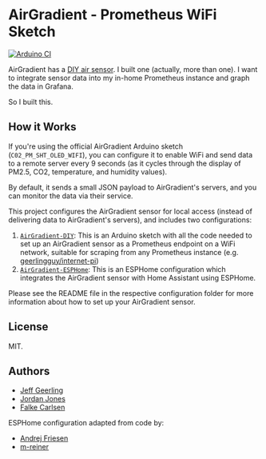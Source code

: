 # AirGradient - Prometheus WiFi Sketch

[![Arduino CI](https://github.com/geerlingguy/airgradient-prometheus/actions/workflows/arduino.yaml/badge.svg)](https://github.com/geerlingguy/airgradient-prometheus/actions/workflows/arduino.yaml)

AirGradient has a [DIY air sensor](https://www.airgradient.com/diy/). I built one (actually, more than one). I want to integrate sensor data into my in-home Prometheus instance and graph the data in Grafana.

So I built this.

## How it Works

If you're using the official AirGradient Arduino sketch (`C02_PM_SHT_OLED_WIFI`), you can configure it to enable WiFi and send data to a remote server every 9 seconds (as it cycles through the display of PM2.5, CO2, temperature, and humidity values).

By default, it sends a small JSON payload to AirGradient's servers, and you can monitor the data via their service.

This project configures the AirGradient sensor for local access (instead of delivering data to AirGradient's servers), and includes two configurations:

  1. [`AirGradient-DIY`](AirGradient-DIY/README.md): This is an Arduino sketch with all the code needed to set up an AirGradient sensor as a Prometheus endpoint on a WiFi network, suitable for scraping from any Prometheus instance (e.g. [geerlingguy/internet-pi](https://github.com/geerlingguy/internet-pi))
  2. [`AirGradient-ESPHome`](AirGradient-ESPHome/README.md): This is an ESPHome configuration which integrates the AirGradient sensor with Home Assistant using ESPHome.

Please see the README file in the respective configuration folder for more information about how to set up your AirGradient sensor.

## License

MIT.

## Authors

  - [Jeff Geerling](https://www.jeffgeerling.com)
  - [Jordan Jones](https://github.com/kashalls)
  - [Falke Carlsen](https://github.com/falkecarlsen)

ESPHome configuration adapted from code by:

  - [Andrej Friesen](https://www.ajfriesen.com)
  - [m-reiner](https://github.com/m-reiner)
